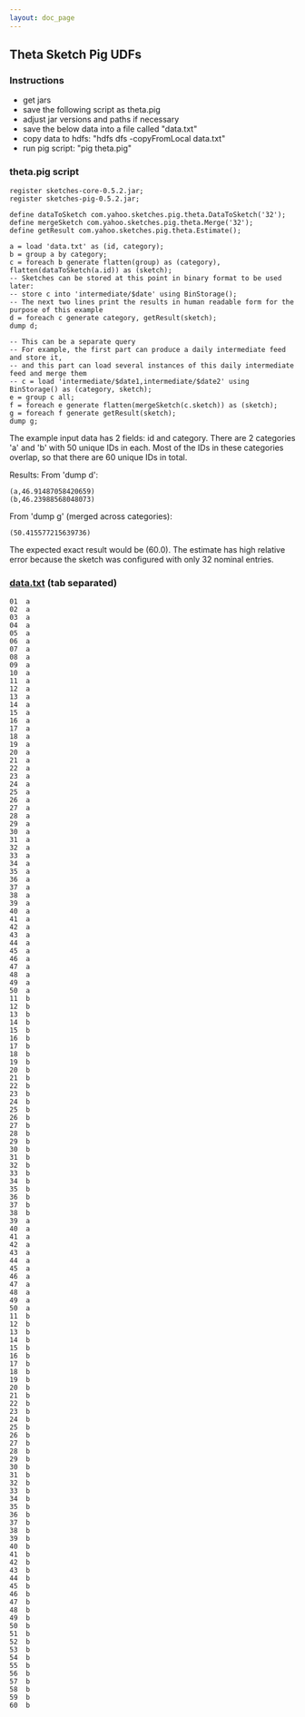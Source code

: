 ```yaml
---
layout: doc_page
---
```


## Theta Sketch Pig UDFs

### Instructions

* get jars
* save the following script as theta.pig
* adjust jar versions and paths if necessary
* save the below data into a file called "data.txt"
* copy data to hdfs: "hdfs dfs -copyFromLocal data.txt"
* run pig script: "pig theta.pig"

### theta.pig script

    register sketches-core-0.5.2.jar;
    register sketches-pig-0.5.2.jar;

    define dataToSketch com.yahoo.sketches.pig.theta.DataToSketch('32');
    define mergeSketch com.yahoo.sketches.pig.theta.Merge('32');
    define getResult com.yahoo.sketches.pig.theta.Estimate();

    a = load 'data.txt' as (id, category);
    b = group a by category;
    c = foreach b generate flatten(group) as (category), flatten(dataToSketch(a.id)) as (sketch);
    -- Sketches can be stored at this point in binary format to be used later:
    -- store c into 'intermediate/$date' using BinStorage();
    -- The next two lines print the results in human readable form for the purpose of this example
    d = foreach c generate category, getResult(sketch);
    dump d;

    -- This can be a separate query
    -- For example, the first part can produce a daily intermediate feed and store it,
    -- and this part can load several instances of this daily intermediate feed and merge them
    -- c = load 'intermediate/$date1,intermediate/$date2' using BinStorage() as (category, sketch);
    e = group c all;
    f = foreach e generate flatten(mergeSketch(c.sketch)) as (sketch);
    g = foreach f generate getResult(sketch);
    dump g;

The example input data has 2 fields: id and category.
There are 2 categories 'a' and 'b' with 50 unique IDs in each.
Most of the IDs in these categories overlap, so that there are 60 unique IDs in total.

Results:
From 'dump d':

    (a,46.91487058420659)
    (b,46.23988568048073)

From 'dump g' (merged across categories):

    (50.415577215639736)

The expected exact result would be (60.0). The estimate has high relative error because the sketch was configured with only 32 nominal entries.

### [data.txt]({{site.docs_dir}}/Theta/data.txt) (tab separated)
    01	a
    02	a
    03	a
    04	a
    05	a
    06	a
    07	a
    08	a
    09	a
    10	a
    11	a
    12	a
    13	a
    14	a
    15	a
    16	a
    17	a
    18	a
    19	a
    20	a
    21	a
    22	a
    23	a
    24	a
    25	a
    26	a
    27	a
    28	a
    29	a
    30	a
    31	a
    32	a
    33	a
    34	a
    35	a
    36	a
    37	a
    38	a
    39	a
    40	a
    41	a
    42	a
    43	a
    44	a
    45	a
    46	a
    47	a
    48	a
    49	a
    50	a
    11	b
    12	b
    13	b
    14	b
    15	b
    16	b
    17	b
    18	b
    19	b
    20	b
    21	b
    22	b
    23	b
    24	b
    25	b
    26	b
    27	b
    28	b
    29	b
    30	b
    31	b
    32	b
    33	b
    34	b
    35	b
    36	b
    37	b
    38	b
    39	a
    40	a
    41	a
    42	a
    43	a
    44	a
    45	a
    46	a
    47	a
    48	a
    49	a
    50	a
    11	b
    12	b
    13	b
    14	b
    15	b
    16	b
    17	b
    18	b
    19	b
    20	b
    21	b
    22	b
    23	b
    24	b
    25	b
    26	b
    27	b
    28	b
    29	b
    30	b
    31	b
    32	b
    33	b
    34	b
    35	b
    36	b
    37	b
    38	b
    39	b
    40	b
    41	b
    42	b
    43	b
    44	b
    45	b
    46	b
    47	b
    48	b
    49	b
    50	b
    51	b
    52	b
    53	b
    54	b
    55	b
    56	b
    57	b
    58	b
    59	b
    60	b
